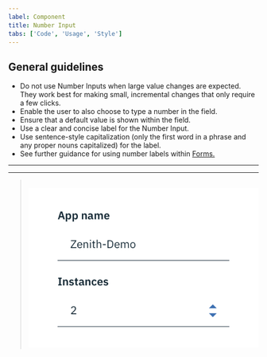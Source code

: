 ```yaml
---
label: Component
title: Number Input
tabs: ['Code', 'Usage', 'Style']
---
```


## General guidelines

* Do not use Number Inputs when large value changes are expected. They work best for making small, incremental changes that only require a few clicks.
* Enable the user to also choose to type a number in the field.
* Ensure that a default value is shown within the field.
* Use a clear and concise label for the Number Input.
* Use sentence-style capitalization (only the first word in a phrase and any proper nouns capitalized) for the label.
* See further guidance for using number labels within [Forms.](/components/form/usage)

---
***
> 
![number input example](images/number-input-usage-1.png)
